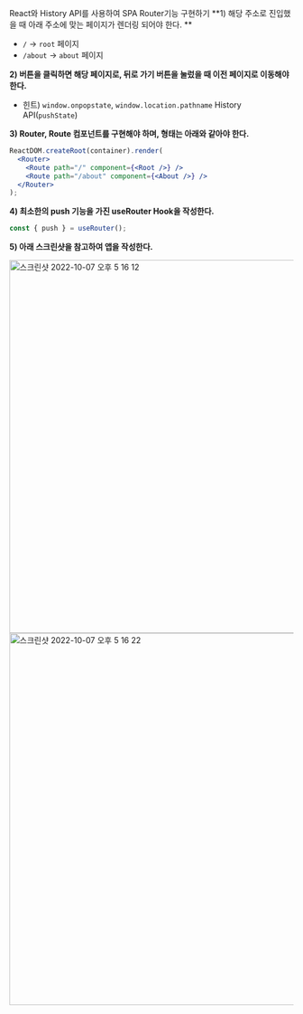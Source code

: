 React와 History API를 사용하여 SPA Router기능 구현하기
**1) 해당 주소로 진입했을 때 아래 주소에 맞는 페이지가 렌더링 되어야 한다. **
- `/` → `root` 페이지
- `/about` → `about` 페이지

**2) 버튼을 클릭하면 해당 페이지로, 뒤로 가기 버튼을 눌렀을 때 이전 페이지로 이동해야 한다.**

- 힌트) `window.onpopstate`, `window.location.pathname` History API(`pushState`)

**3) Router, Route 컴포넌트를 구현해야 하며, 형태는 아래와 같아야 한다.**

```jsx
ReactDOM.createRoot(container).render(
  <Router>
    <Route path="/" component={<Root />} />
    <Route path="/about" component={<About />} />
  </Router>
);
```

**4) 최소한의 push 기능을 가진 useRouter Hook을 작성한다.**

```jsx
const { push } = useRouter();
```

**5) 아래 스크린샷을 참고하여 앱을 작성한다.**

<img width="660" alt="스크린샷 2022-10-07 오후 5 16 12" src="https://user-images.githubusercontent.com/22545843/194748977-ea7d7a3a-8cf3-4c80-b61d-b7987408a102.png">
<img width="658" alt="스크린샷 2022-10-07 오후 5 16 22" src="https://user-images.githubusercontent.com/22545843/194748973-28c4d730-6ce5-4fbc-a2f4-fc033ca6c357.png">

